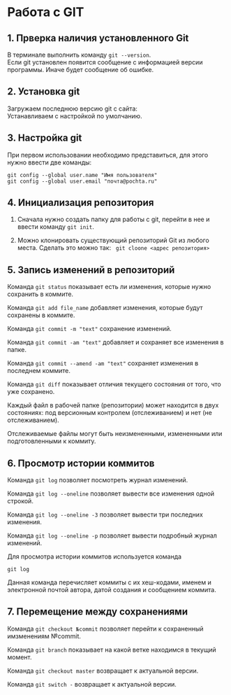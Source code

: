 # Работа с GIT

## 1. Прверка наличия установленного Git

В терминале выполнить команду `git --version`.  
Если git установлен появится сообщение с информацией версии программы. Иначе будет сообщение об ошибке.

## 2. Установка git

Загружаем последнюю версию git c сайта:   
Устанавливаем с настройкой по умолчанию. 

## 3. Настройка git

При первом использовании необходимо представиться, для этого нужно ввести две команды: 
```
git config --global user.name "Имя пользователя" 
git config --global user.email "почта@pochta.ru"
```

## 4. Инициализация репозитория

1. Сначала нужно создать папку  для работы с git, перейти в нее и ввести команду 
 `git init`.

2. Можно клонировать существующий репозиторий Git из любого места. Сделать это можно так:
` git cloone <адрес репозитория>`

## 5. Запись изменений в репозиторий

Команда `git status` показывает есть ли изменения, которые нужно сохранить в коммите.

Команда `git add file_name` добавляет изменения, которые будут сохранены в коммите.

Команда `git commit -m "text"` сохранение изменений.

Команда `git commit -am "text"` добавляет и сохраняет все изменения в папке. 

Команда `git commit --amend -am "text"` сохраняет изменения в последнем коммите. 

Команда `git diff` показывает отличия текущего состояния от того, что уже сохранено.

Каждый файл в рабочей папке (репозитории) может находится
 в двух состояниях: под версионным контролем (отслеживанием) и нет (не отслеживанием).

 Отслеживаемые файлы могут быть неизмененными, измененными или подготовленными к коммиту.

## 6. Просмотр истории коммитов

Команда `git log` позволяет посмотреть журнал изменений.

Команда `git log --oneline` позволяет вывести все изменения одной строкой.

Команда `git log --oneline -3` позволяет вывести три последних изменения.

Команда `git log --oneline -p` позволяет вывести подробный журнал изменений.

Для просмотра истории коммитов используется команда 
``` 
git log 
```
Данная команда перечисляет коммиты с их хеш-кодами, именем и электронной почтой автора, датой создания и сообщением коммита.

## 7. Перемещение между сохранениями 

Команда `git checkout №commit` позволяет перейти к сохраненный имзменениям №commit. 

Команда `git branch` показывает на какой ветке находимся в текущий момент.
 
Команда `git checkout master` возвращает к актуальной версии.

Команда `git switch -` возвращает к актуальной версии.